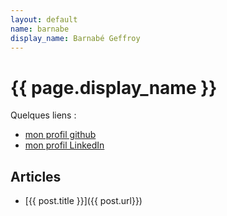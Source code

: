 ```yaml
---
layout: default
name: barnabe
display_name: Barnabé Geffroy
---
```


# {{ page.display_name }}

Quelques liens :

* [mon profil github](https://github.com/barnabegeffroy)
* [mon profil LinkedIn](https://www.linkedin.com/in/barnabe-geffroy-ensiie/)
## Articles

<!--
{% assign posts = site.posts | where_exp : "post" , "post.author.name == page.name "  %}
-->

<!-- {% for post in posts %} -->
- [{{ post.title }}]({{ post.url}})
<!-- {% endfor %} -->

